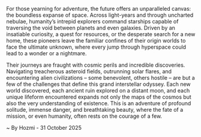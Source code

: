 
For those yearning for adventure, the future offers an unparalleled canvas: the boundless expanse of space. Across light-years and through uncharted nebulae, humanity’s intrepid explorers command starships capable of traversing the void between planets and even galaxies. Driven by an insatiable curiosity, a quest for resources, or the desperate search for a new home, these pioneers leave the familiar confines of their origin worlds to face the ultimate unknown, where every jump through hyperspace could lead to a wonder or a nightmare.

Their journeys are fraught with cosmic perils and incredible discoveries. Navigating treacherous asteroid fields, outrunning solar flares, and encountering alien civilizations – some benevolent, others hostile – are but a few of the challenges that define this grand interstellar odyssey. Each new world discovered, each ancient ruin explored on a distant moon, and each unique lifeform encountered expands not only the maps of the cosmos but also the very understanding of existence. This is an adventure of profound solitude, immense danger, and breathtaking beauty, where the fate of a mission, or even humanity, often rests on the courage of a few.

~ By Hozmi - 31 October 2025
